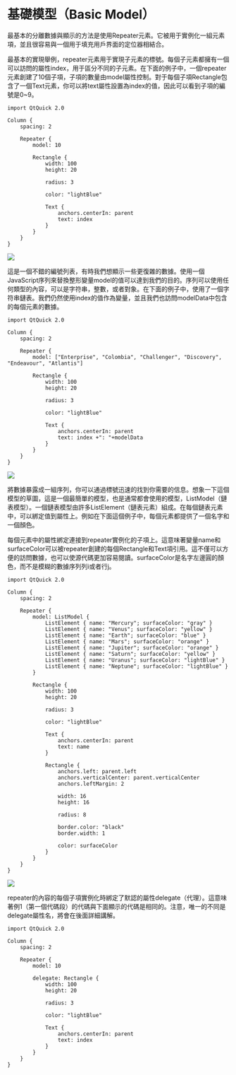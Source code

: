 # 基礎模型（Basic Model）

最基本的分離數據與顯示的方法是使用Repeater元素。它被用于實例化一組元素項，並且很容易與一個用于填充用戶界面的定位器相結合。

最基本的實現舉例，repeater元素用于實現子元素的標號。每個子元素都擁有一個可以訪問的屬性index，用于區分不同的子元素。在下面的例子中，一個repeater元素創建了10個子項，子項的數量由model屬性控制。對于每個子項Rectangle包含了一個Text元素，你可以將text屬性設置為index的值，因此可以看到子項的編號是0~9。

```
import QtQuick 2.0

Column {
    spacing: 2

    Repeater {
        model: 10

        Rectangle {
            width: 100
            height: 20

            radius: 3

            color: "lightBlue"

            Text {
                anchors.centerIn: parent
                text: index
            }
        }
    }
}
```

![](http://qmlbook.org/_images/repeater-number.png)

這是一個不錯的編號列表，有時我們想顯示一些更復雜的數據。使用一個JavaScript序列來替換整形變量model的值可以達到我們的目的。序列可以使用任何類型的內容，可以是字符串，整數，或者對象。在下面的例子中，使用了一個字符串鏈表。我們仍然使用index的值作為變量，並且我們也訪問modelData中包含的每個元素的數據。

```
import QtQuick 2.0

Column {
    spacing: 2

    Repeater {
        model: ["Enterprise", "Colombia", "Challenger", "Discovery", "Endeavour", "Atlantis"]

        Rectangle {
            width: 100
            height: 20

            radius: 3

            color: "lightBlue"

            Text {
                anchors.centerIn: parent
                text: index +": "+modelData
            }
        }
    }
}
```

![](http://qmlbook.org/_images/repeater-array.png)

將數據暴露成一組序列，你可以通過標號迅速的找到你需要的信息。想象一下這個模型的草圖，這是一個最簡單的模型，也是通常都會使用的模型，ListModel（鏈表模型）。一個鏈表模型由許多ListElement（鏈表元素）組成。在每個鏈表元素中，可以綁定值到屬性上。例如在下面這個例子中，每個元素都提供了一個名字和一個顏色。

每個元素中的屬性綁定連接到repeater實例化的子項上。這意味著變量name和surfaceColor可以被repeater創建的每個Rectangle和Text項引用。這不僅可以方便的訪問數據，也可以使源代碼更加容易閱讀。surfaceColor是名字左邊圓的顏色，而不是模糊的數據序列列i或者行j。

```
import QtQuick 2.0

Column {
    spacing: 2

    Repeater {
        model: ListModel {
            ListElement { name: "Mercury"; surfaceColor: "gray" }
            ListElement { name: "Venus"; surfaceColor: "yellow" }
            ListElement { name: "Earth"; surfaceColor: "blue" }
            ListElement { name: "Mars"; surfaceColor: "orange" }
            ListElement { name: "Jupiter"; surfaceColor: "orange" }
            ListElement { name: "Saturn"; surfaceColor: "yellow" }
            ListElement { name: "Uranus"; surfaceColor: "lightBlue" }
            ListElement { name: "Neptune"; surfaceColor: "lightBlue" }
        }

        Rectangle {
            width: 100
            height: 20

            radius: 3

            color: "lightBlue"

            Text {
                anchors.centerIn: parent
                text: name
            }

            Rectangle {
                anchors.left: parent.left
                anchors.verticalCenter: parent.verticalCenter
                anchors.leftMargin: 2

                width: 16
                height: 16

                radius: 8

                border.color: "black"
                border.width: 1

                color: surfaceColor
            }
        }
    }
}
```

![](http://qmlbook.org/_images/repeater-model.png)

repeater的內容的每個子項實例化時綁定了默認的屬性delegate（代理）。這意味著例1（第一個代碼段）的代碼與下面顯示的代碼是相同的。注意，唯一的不同是delegate屬性名，將會在後面詳細講解。

```
import QtQuick 2.0

Column {
    spacing: 2

    Repeater {
        model: 10

        delegate: Rectangle {
            width: 100
            height: 20

            radius: 3

            color: "lightBlue"

            Text {
                anchors.centerIn: parent
                text: index
            }
        }
    }
}
```
